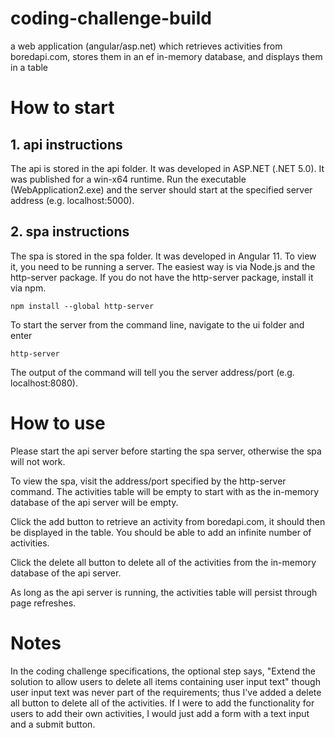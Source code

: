 # coding-challenge-build
a web application (angular/asp.net) which retrieves activities from boredapi.com, stores them in an ef in-memory database, and displays them in a table

# How to start
## 1. api instructions
The api is stored in the api folder. It was developed in ASP.NET (.NET 5.0). It was published for a win-x64 runtime. Run the executable (WebApplication2.exe) and the server should start at the specified server address (e.g. localhost:5000).

## 2. spa instructions
The spa is stored in the spa folder. It was developed in Angular 11. To view it, you need to be running a server. The easiest way is via Node.js and the http-server package. If you do not have the http-server package, install it via npm.
```
npm install --global http-server
```
To start the server from the command line, navigate to the ui folder and enter
```
http-server
```
The output of the command will tell you the server address/port (e.g. localhost:8080).

# How to use
Please start the api server before starting the spa server, otherwise the spa will not work.

To view the spa, visit the address/port specified by the http-server command. The activities table will be empty to start with as the in-memory database of the api server will be empty.

Click the add button to retrieve an activity from boredapi.com, it should then be displayed in the table. You should be able to add an infinite number of activities.

Click the delete all button to delete all of the activities from the in-memory database of the api server.

As long as the api server is running, the activities table will persist through page refreshes.

# Notes
In the coding challenge specifications, the optional step says, "Extend the solution to allow users to delete all items containing user input text" though user input text was never part of the requirements; thus I've added a delete all button to delete all of the activities. If I were to add the functionality for users to add their own activities, I would just add a form with a text input and a submit button.
